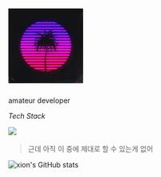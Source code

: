 # <img src="https://github.com/xion2664/xion2664/blob/main/original.gif" width="150px">

amateur developer

</div>

*Tech Stack*

<img src="https://img.shields.io/badge/-3766AB?style=flat-square&logo=Python&logoColor=white"/>

> 근데 아직 이 중에 제대로 할 수 있는게 없어

<div/>

![xion's GitHub stats](https://github-readme-stats.vercel.app/api?username=xion2664&theme=midnight-purple&show_icons=true)
